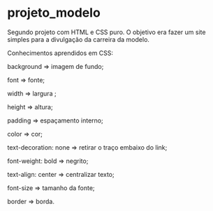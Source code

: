 # projeto_modelo
Segundo projeto com HTML e CSS puro. O objetivo era fazer um site simples para a divulgação da carreira da modelo.

Conhecimentos aprendidos em CSS:

background => imagem de fundo;

font => fonte;

width => largura ;

height => altura;

padding => espaçamento interno;

color => cor;

text-decoration: none => retirar o traço embaixo do link;

font-weight: bold => negrito;

text-align: center => centralizar texto;

font-size  => tamanho da fonte;

border => borda.
